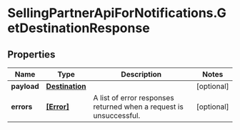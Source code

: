 # SellingPartnerApiForNotifications.GetDestinationResponse

## Properties

Name | Type | Description | Notes
------------ | ------------- | ------------- | -------------
**payload** | [**Destination**](Destination.md) |  | [optional] 
**errors** | [**[Error]**](Error.md) | A list of error responses returned when a request is unsuccessful. | [optional] 


